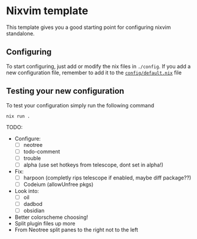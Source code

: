 # Nixvim template

This template gives you a good starting point for configuring nixvim standalone.

## Configuring

To start configuring, just add or modify the nix files in `./config`.
If you add a new configuration file, remember to add it to the
[`config/default.nix`](./config/default.nix) file

## Testing your new configuration

To test your configuration simply run the following command

```
nix run .
```

TODO:

- Configure:
    - [ ] neotree
    - [ ] todo-comment
    - [ ] trouble
    - [ ] alpha (use set hotkeys from telescope, dont set in alpha!)

- Fix:
    - [ ] harpoon (completly rips telescope if enabled, maybe diff package??)
    - [ ] Codeium (allowUnfree pkgs)

- Look into:
    - [ ] oil
    - [ ] dadbod
    - [ ] obsidian

- Better colorscheme choosing!
- Split plugin files up more
- From Neotree split panes to the right not to the left
